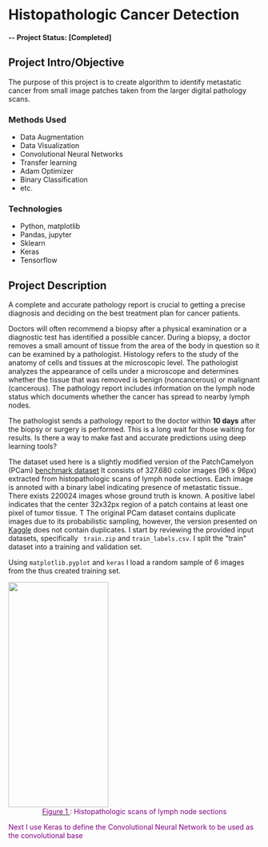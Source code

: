 
# Histopathologic Cancer Detection 


#### -- Project Status: [Completed]

## Project Intro/Objective
The purpose of this project is to create algorithm to identify metastatic cancer from small image patches taken from the larger digital pathology scans. 


### Methods Used
* Data Augmentation
* Data Visualization
* Convolutional Neural Networks
* Transfer learning
* Adam Optimizer
* Binary Classification
* etc.

### Technologies
* Python, matplotlib
* Pandas, jupyter
* Sklearn
* Keras
* Tensorflow

## Project Description
A complete and accurate pathology report is crucial to getting a precise diagnosis and deciding on the best treatment plan for cancer patients. 

Doctors will often recommend a biopsy after a physical examination or a diagnostic test has identified a possible cancer.
During a biopsy, a doctor removes a small amount of tissue from the area of the body in question so it can be examined by a pathologist.
Histology refers to the study of the anatomy of cells and tissues at the microscopic level. The pathologist analyzes the appearance of cells under a microscope
and determines whether the tissue that was removed is benign (noncancerous) or malignant (cancerous). The pathology report includes information on the lymph node
status which documents whether the cancer has spread to nearby lymph nodes. 

The pathologist sends a pathology report to the doctor within **10 days** after the biopsy or surgery is performed. This is a long wait 
for those waiting for results. Is there a way to make fast and accurate predictions using deep learning tools?

The dataset used here is a slightly modified version of the PatchCamelyon (PCam) [benchmark dataset](https://github.com/basveeling/pcam)
It consists of 327.680 color images (96 x 96px) extracted from histopathologic scans of lymph node sections. Each image is annoted with a binary label indicating presence of metastatic tissue.. 
There exists 220024 images whose ground truth is known. A positive label indicates that the center 32x32px region of a patch contains at least one pixel of tumor tissue. T
The original PCam dataset contains duplicate images due to its probabilistic sampling, however, the version presented on [Kaggle](https://www.kaggle.com/c/histopathologic-cancer-detection/data) does not contain duplicates. 
I start by reviewing the provided input datasets, specifically ``` train.zip``` and ```train_labels.csv```. I split the "train" dataset
into a training and validation set. 

Using ```matplotlib.pyplot``` and ```keras``` I load a random sample of 6 images from the thus created training set. 

<img src="training_set_pos_neg_6.png.png" style="width:200px;height:450px;">
<caption><center> <u> <font color='purple'> Figure 1 </u><font color='purple'>  : Histopathologic scans of lymph node sections </center></caption>

Next I use Keras to define the Convolutional Neural Network to be used as the convolutional base 
